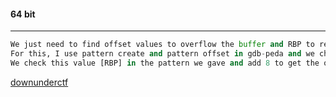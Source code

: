 #### 64 bit

---

```py
We just need to find offset values to overflow the buffer and RBP to reach the RIP/Return address.
For this, I use pattern create and pattern offset in gdb-peda and we check the register RBP register.
We check this value [RBP] in the pattern we gave and add 8 to get the offset value to reach the RIP/Return address.
```

[downunderctf](https://corruptedprotocol.medium.com/downunderctf-2021-outbackdoor-pwn-ret2win-52e367bc497c)
